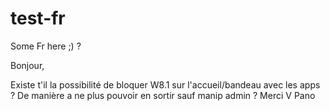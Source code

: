 # test-fr
Some Fr here ;) ?

Bonjour,

Existe t'il la possibilité de bloquer W8.1 sur l'accueil/bandeau avec les apps ?
De manière a ne plus pouvoir en sortir sauf manip admin ?
Merci
V
Pano

